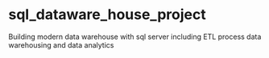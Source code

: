 # sql_dataware_house_project
Building modern data warehouse with sql server including ETL process data warehousing and data analytics
